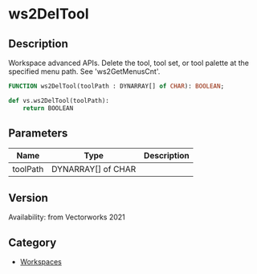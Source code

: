 # ws2DelTool

## Description
Workspace advanced APIs. Delete the tool, tool set, or tool palette at the specified menu path. See 'ws2GetMenusCnt'.

```pascal
FUNCTION ws2DelTool(toolPath : DYNARRAY[] of CHAR): BOOLEAN;
```

```python
def vs.ws2DelTool(toolPath):
    return BOOLEAN
```

## Parameters
|Name|Type|Description|
|---|---|---|
|toolPath|DYNARRAY[] of CHAR|   |

## Version
Availability: from Vectorworks 2021

## Category
* [Workspaces](../Categories/Workspaces.md)
